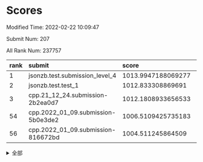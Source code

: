 # Scores

Modified Time: 2022-02-22 10:09:47

Submit Num: 207

All Rank Num: 237757

| rank |               submit               |       score        |       sigma        | pk_num |
| :--- | :--------------------------------- | :----------------- | :----------------- | :----- |
| 1    | jsonzb.test.submission_level_4     | 1013.9947188069277 | 0.8165468474256109 | 4590   |
| 2    | jsonzb.test.test_1                 | 1012.833308869691  | 0.7938600907985008 | 4600   |
| 3    | cpp.21_12_24.submission-2b2ea0d7   | 1012.1808933656533 | 0.7925667034489844 | 4595   |
| 54   | cpp.2022_01_09.submission-5b0e3de2 | 1006.5109425735183 | 0.7321730110717246 | 4589   |
| 56   | cpp.2022_01_09.submission-816672bd | 1004.511245864509  | 0.7175056561612283 | 4594   |


<details>
<summary>全部</summary>

| rank |                 submit                 |       score        |       sigma        | pk_num |
| :--- | :------------------------------------- | :----------------- | :----------------- | :----- |
| 1    | jsonzb.test.submission_level_4         | 1013.9947188069277 | 0.8165468474256109 | 4590   |
| 2    | jsonzb.test.test_1                     | 1012.833308869691  | 0.7938600907985008 | 4600   |
| 3    | cpp.21_12_24.submission-2b2ea0d7       | 1012.1808933656533 | 0.7925667034489844 | 4595   |
| 4    | gobigger.level_3.submission_level_3_11 | 1011.1736042028894 | 0.7607093455187038 | 4599   |
| 5    | gobigger.level_3.submission_level_3_28 | 1010.78798769085   | 0.8069636300007853 | 4589   |
| 6    | gobigger.level_3.submission_level_3_30 | 1010.7157103896111 | 0.7930479276486355 | 4596   |
| 7    | gobigger.level_3.submission_level_3_44 | 1010.6867424691837 | 0.7759819716550334 | 4593   |
| 8    | gobigger.level_3.submission_level_3_32 | 1010.6857785886264 | 0.75845254742558   | 4591   |
| 9    | gobigger.level_3.submission_level_3_48 | 1010.6292987423152 | 0.767670224929238  | 4593   |
| 10   | gobigger.level_3.submission_level_3_29 | 1010.5682519928348 | 0.7621664398625384 | 4590   |
| 11   | gobigger.level_3.submission_level_3_21 | 1010.4651295296792 | 0.7442552864888016 | 4594   |
| 12   | gobigger.level_3.submission_level_3_1  | 1010.4394308290736 | 0.7827737301634013 | 4594   |
| 13   | gobigger.level_3.submission_level_3_6  | 1010.4362318503296 | 0.7517343827775184 | 4592   |
| 14   | gobigger.level_3.submission_level_3_45 | 1010.376962531676  | 0.7741521865763614 | 4594   |
| 15   | gobigger.level_3.submission_level_3_34 | 1010.3033773742994 | 0.7786867428613495 | 4591   |
| 16   | gobigger.level_3.submission_level_3_8  | 1010.2304855639777 | 0.7430006541028322 | 4592   |
| 17   | gobigger.level_3.submission_level_3_38 | 1010.215080204692  | 0.7737051651266835 | 4595   |
| 18   | gobigger.level_3.submission_level_3_15 | 1010.1531219232922 | 0.7632914061390197 | 4597   |
| 19   | gobigger.level_3.submission_level_3_39 | 1010.0629599207326 | 0.7638022459425213 | 4601   |
| 20   | gobigger.level_3.submission_level_3_37 | 1010.0530258307651 | 0.7602139296807497 | 4589   |
| 21   | gobigger.level_3.submission_level_3_2  | 1010.0174457691274 | 0.7432922389456013 | 4588   |
| 22   | gobigger.level_3.submission_level_3_9  | 1009.9943278919513 | 0.7538854417341082 | 4599   |
| 23   | gobigger.level_3.submission_level_3_33 | 1009.9701428515533 | 0.7516165284585153 | 4599   |
| 24   | gobigger.level_3.submission_level_3_7  | 1009.9438335973011 | 0.7569670939771383 | 4601   |
| 25   | gobigger.level_3.submission_level_3_31 | 1009.8844124605073 | 0.7755869976445278 | 4595   |
| 26   | gobigger.level_3.submission_level_3_24 | 1009.8619297934453 | 0.744143399995092  | 4590   |
| 27   | gobigger.level_3.submission_level_3_35 | 1009.8316931877994 | 0.7671916590430499 | 4600   |
| 28   | gobigger.level_3.submission_level_3_17 | 1009.8120072923683 | 0.8109664291071513 | 4591   |
| 29   | gobigger.level_3.submission_level_3_25 | 1009.7238375967175 | 0.7550541430824329 | 4591   |
| 30   | gobigger.level_3.submission_level_3_12 | 1009.6901742528293 | 0.758283651283901  | 4596   |
| 31   | gobigger.level_3.submission_level_3_42 | 1009.6825926201393 | 0.763022416110929  | 4592   |
| 32   | gobigger.level_3.submission_level_3_20 | 1009.677271839398  | 0.7361538355527105 | 4599   |
| 33   | gobigger.level_3.submission_level_3_40 | 1009.6370745818912 | 0.7599466080827338 | 4598   |
| 34   | gobigger.level_3.submission_level_3_16 | 1009.5432912981187 | 0.7575570581962584 | 4597   |
| 35   | gobigger.level_3.submission_level_3_47 | 1009.5106361706366 | 0.7450277432552677 | 4593   |
| 36   | gobigger.level_3.submission_level_3_3  | 1009.5086481502269 | 0.7703438197911501 | 4595   |
| 37   | gobigger.level_3.submission_level_3_46 | 1009.4712590965352 | 0.7465920777736107 | 4599   |
| 38   | gobigger.level_3.submission_level_3_41 | 1009.4631545314057 | 0.7467635093436732 | 4592   |
| 39   | gobigger.level_3.submission_level_3_19 | 1009.3691786844544 | 0.7811726728921857 | 4598   |
| 40   | gobigger.level_3.submission_level_3_0  | 1009.3537749371131 | 0.7543058445800056 | 4591   |
| 41   | gobigger.level_3.submission_level_3_49 | 1009.3224426433829 | 0.7651782537299697 | 4595   |
| 42   | gobigger.level_3.submission_level_3_27 | 1009.2580023602346 | 0.7556281257663775 | 4595   |
| 43   | gobigger.level_3.submission_level_3_36 | 1009.2368611844628 | 0.7852674566059209 | 4594   |
| 44   | gobigger.level_3.submission_level_3_18 | 1009.2263217539271 | 0.7456913158158684 | 4592   |
| 45   | gobigger.level_3.submission_level_3_23 | 1009.1638826517209 | 0.7527948829728908 | 4594   |
| 46   | gobigger.level_3.submission_level_3_4  | 1009.021133649702  | 0.736758872956191  | 4593   |
| 47   | gobigger.level_3.submission_level_3_14 | 1008.9708868352644 | 0.7296400496781095 | 4590   |
| 48   | gobigger.level_3.submission_level_3_5  | 1008.8748982631174 | 0.7390912240993343 | 4591   |
| 49   | gobigger.level_3.submission_level_3_10 | 1008.8688306822872 | 0.7491749954305803 | 4594   |
| 50   | gobigger.level_3.submission_level_3_13 | 1008.6208369425461 | 0.7229088237155668 | 4596   |
| 51   | gobigger.level_3.submission_level_3_26 | 1008.3555168131511 | 0.7473531080194926 | 4597   |
| 52   | gobigger.level_3.submission_level_3_43 | 1008.2989559525156 | 0.7411079941784791 | 4599   |
| 53   | gobigger.level_3.submission_level_3_22 | 1008.2638968107515 | 0.7466161458610849 | 4592   |
| 54   | cpp.2022_01_09.submission-5b0e3de2     | 1006.5109425735183 | 0.7321730110717246 | 4589   |
| 55   | gobigger.level_1.submission_level_1_26 | 1005.0451338732902 | 0.7256543871682232 | 4594   |
| 56   | cpp.2022_01_09.submission-816672bd     | 1004.511245864509  | 0.7175056561612283 | 4594   |
| 57   | gobigger.level_1.submission_level_1_14 | 1004.4447307791334 | 0.7295976039072333 | 4598   |
| 58   | gobigger.level_1.submission_level_1_27 | 1004.3672237741276 | 0.7201412942927966 | 4589   |
| 59   | gobigger.level_1.submission_level_1_49 | 1004.2304644987278 | 0.7138845452611481 | 4595   |
| 60   | gobigger.level_1.submission_level_1_30 | 1004.2235043654659 | 0.723913135091735  | 4599   |
| 61   | gobigger.level_1.submission_level_1_33 | 1004.2181963202199 | 0.7081183419827516 | 4595   |
| 62   | gobigger.level_1.submission_level_1_12 | 1004.0981664528824 | 0.7167105578074661 | 4599   |
| 63   | gobigger.level_1.submission_level_1_39 | 1004.0425186368234 | 0.7195506608937563 | 4595   |
| 64   | gobigger.level_1.submission_level_1_32 | 1003.9236621701565 | 0.7194454155050244 | 4595   |
| 65   | gobigger.level_1.submission_level_1_46 | 1003.8825583649524 | 0.7231462932461662 | 4594   |
| 66   | gobigger.level_1.submission_level_1_16 | 1003.8709336864047 | 0.7174611065884    | 4596   |
| 67   | gobigger.level_1.submission_level_1_48 | 1003.8219772904185 | 0.726957355477638  | 4597   |
| 68   | gobigger.level_1.submission_level_1_47 | 1003.7991578487573 | 0.7156386278250175 | 4595   |
| 69   | gobigger.level_1.submission_level_1_2  | 1003.7925229043954 | 0.7151805758189707 | 4592   |
| 70   | gobigger.level_1.submission_level_1_8  | 1003.7798145578633 | 0.7249528126821803 | 4593   |
| 71   | gobigger.level_1.submission_level_1_21 | 1003.7569012453944 | 0.715333000567647  | 4596   |
| 72   | gobigger.level_1.submission_level_1_38 | 1003.751936045574  | 0.7178181832087102 | 4594   |
| 73   | gobigger.level_1.submission_level_1_9  | 1003.6505629156501 | 0.7193844993402488 | 4595   |
| 74   | gobigger.level_1.submission_level_1_37 | 1003.6359709481676 | 0.7145905790235253 | 4595   |
| 75   | gobigger.level_1.submission_level_1_1  | 1003.6351530423567 | 0.7160808376884766 | 4600   |
| 76   | gobigger.level_1.submission_level_1_31 | 1003.6124548454264 | 0.7229915696961443 | 4591   |
| 77   | gobigger.level_1.submission_level_1_34 | 1003.6026453467458 | 0.7128538665995051 | 4589   |
| 78   | gobigger.level_1.submission_level_1_43 | 1003.5941881556498 | 0.7075497520212624 | 4594   |
| 79   | gobigger.level_1.submission_level_1_3  | 1003.4693711833219 | 0.713680511086806  | 4596   |
| 80   | gobigger.level_1.submission_level_1_4  | 1003.419075211104  | 0.7282954550323717 | 4595   |
| 81   | gobigger.level_1.submission_level_1_41 | 1003.3207006582329 | 0.7063906237556367 | 4598   |
| 82   | gobigger.level_1.submission_level_1_44 | 1003.3071458951316 | 0.7228465801534538 | 4592   |
| 83   | gobigger.level_1.submission_level_1_13 | 1003.3037115993762 | 0.7201767410348587 | 4590   |
| 84   | gobigger.level_1.submission_level_1_35 | 1003.2403516719712 | 0.7058574400624381 | 4595   |
| 85   | gobigger.level_1.submission_level_1_18 | 1003.2337294020368 | 0.7174760306788499 | 4592   |
| 86   | gobigger.level_1.submission_level_1_29 | 1003.2025730149214 | 0.7195094261644589 | 4593   |
| 87   | gobigger.level_1.submission_level_1_25 | 1003.1350811603247 | 0.7134602824029423 | 4598   |
| 88   | gobigger.level_1.submission_level_1_24 | 1003.0744968173111 | 0.7284359314848424 | 4590   |
| 89   | gobigger.level_1.submission_level_1_6  | 1003.0079990659898 | 0.7216579144753934 | 4588   |
| 90   | gobigger.level_1.submission_level_1_0  | 1002.933465743195  | 0.7150081394889851 | 4596   |
| 91   | gobigger.level_1.submission_level_1_22 | 1002.929718354778  | 0.7137835555319096 | 4591   |
| 92   | gobigger.level_1.submission_level_1_23 | 1002.8901248699424 | 0.7195896995099439 | 4596   |
| 93   | gobigger.level_1.submission_level_1_45 | 1002.807014769769  | 0.7337576067883326 | 4598   |
| 94   | gobigger.level_1.submission_level_1_36 | 1002.7945449103381 | 0.7091056802938748 | 4591   |
| 95   | gobigger.level_1.submission_level_1_11 | 1002.7664365568821 | 0.7192301766593023 | 4591   |
| 96   | gobigger.level_1.submission_level_1_20 | 1002.7479094657889 | 0.7128595993269103 | 4598   |
| 97   | gobigger.level_1.submission_level_1_19 | 1002.7203776316275 | 0.7107180122947369 | 4595   |
| 98   | gobigger.level_1.submission_level_1_15 | 1002.6811191272741 | 0.7148405154006503 | 4589   |
| 99   | gobigger.level_1.submission_level_1_40 | 1002.5236687013172 | 0.7080852786167647 | 4592   |
| 100  | gobigger.level_1.submission_level_1_5  | 1002.3826465289198 | 0.7196472087360133 | 4595   |
| 101  | gobigger.level_1.submission_level_1_17 | 1002.2142483850544 | 0.712141840330033  | 4598   |
| 102  | gobigger.level_1.submission_level_1_7  | 1002.0897895058647 | 0.7142588512618242 | 4589   |
| 103  | gobigger.level_1.submission_level_1_42 | 1002.08214391569   | 0.7085552646467741 | 4595   |
| 104  | gobigger.level_1.submission_level_1_28 | 1002.0452555271751 | 0.7064990079642662 | 4596   |
| 105  | gobigger.level_1.submission_level_1_10 | 1001.9554292635823 | 0.7066837814917672 | 4597   |
| 106  | gobigger.random.submission_random_27   | 997.7007511032854  | 0.6980462197814725 | 4590   |
| 107  | gobigger.random.submission_random_36   | 997.3933321551067  | 0.7094914987977773 | 4596   |
| 108  | gobigger.random.submission_random_30   | 996.8547286728449  | 0.704523847132279  | 4594   |
| 109  | gobigger.random.submission_random_12   | 996.8014092542462  | 0.7077020706603212 | 4594   |
| 110  | gobigger.random.submission_random_9    | 996.7121619394123  | 0.7149018360454922 | 4598   |
| 111  | gobigger.random.submission_random_15   | 996.6829224549764  | 0.7082659094899099 | 4594   |
| 112  | gobigger.random.submission_random_7    | 996.6666128979465  | 0.7152704761576595 | 4597   |
| 113  | gobigger.random.submission_random_23   | 996.5866995716702  | 0.7104400041588108 | 4591   |
| 114  | gobigger.random.submission_random_3    | 996.5199351144079  | 0.7244406794533907 | 4591   |
| 115  | gobigger.random.submission_random_46   | 996.4911231402787  | 0.7051540322154696 | 4598   |
| 116  | gobigger.random.submission_random_18   | 996.4203258154032  | 0.70880051942993   | 4592   |
| 117  | gobigger.random.submission_random_19   | 996.2829223492724  | 0.7123562697130117 | 4596   |
| 118  | gobigger.random.submission_random_38   | 996.2791894137462  | 0.7117618516929846 | 4594   |
| 119  | gobigger.random.submission_random_6    | 996.2774817553404  | 0.7074068023524546 | 4597   |
| 120  | gobigger.random.submission_random_21   | 996.255909372642   | 0.7073153426065589 | 4597   |
| 121  | gobigger.random.submission_random_2    | 996.2483834770019  | 0.7142263485583077 | 4597   |
| 122  | gobigger.random.submission_random_4    | 996.2343378856774  | 0.7120678082334339 | 4599   |
| 123  | gobigger.random.submission_random_1    | 996.2253652270422  | 0.712681740961164  | 4592   |
| 124  | gobigger.random.submission_random_42   | 996.1682371064666  | 0.7327509032158421 | 4596   |
| 125  | gobigger.random.submission_random_22   | 996.1160186835104  | 0.7077485712779255 | 4599   |
| 126  | gobigger.random.submission_random_13   | 996.0801501261348  | 0.7210028364092907 | 4593   |
| 127  | gobigger.random.submission_random_11   | 996.0551428345162  | 0.726423824481935  | 4589   |
| 128  | gobigger.random.submission_random_24   | 996.0499279729511  | 0.721759712078212  | 4595   |
| 129  | gobigger.random.submission_random_48   | 996.0478634482748  | 0.7173659563008725 | 4595   |
| 130  | gobigger.random.submission_random_25   | 996.0032062511747  | 0.7135813498748186 | 4596   |
| 131  | gobigger.random.submission_random_5    | 995.9983660826102  | 0.7252205744177065 | 4595   |
| 132  | gobigger.random.submission_random_17   | 995.9869042737766  | 0.7081073139310244 | 4594   |
| 133  | gobigger.random.submission_random_10   | 995.9862265728667  | 0.7110207215191026 | 4592   |
| 134  | gobigger.random.submission_random_8    | 995.9844963718092  | 0.7062381961871029 | 4594   |
| 135  | gobigger.random.submission_random_44   | 995.9763646753692  | 0.7057733801675027 | 4593   |
| 136  | gobigger.random.submission_random_43   | 995.9346298538143  | 0.706492955519573  | 4594   |
| 137  | gobigger.random.submission_random_32   | 995.9120946969816  | 0.7071791573853539 | 4592   |
| 138  | gobigger.random.submission_random_35   | 995.8659307713416  | 0.7025366003249888 | 4593   |
| 139  | gobigger.random.submission_random_0    | 995.7880101386311  | 0.7148621470474301 | 4593   |
| 140  | gobigger.random.submission_random_14   | 995.7207542943781  | 0.7089379783546418 | 4590   |
| 141  | gobigger.random.submission_random_29   | 995.7159084986496  | 0.7101760280960756 | 4596   |
| 142  | gobigger.random.submission_random_16   | 995.5743549216676  | 0.7011742619742973 | 4596   |
| 143  | gobigger.random.submission_random_41   | 995.5220531729395  | 0.7078137873832206 | 4597   |
| 144  | gobigger.random.submission_random_37   | 995.4992862840306  | 0.7328406089063938 | 4592   |
| 145  | gobigger.random.submission_random_26   | 995.4266642267515  | 0.7210968316889299 | 4594   |
| 146  | gobigger.random.submission_random_33   | 995.3439751148389  | 0.7058668181855461 | 4595   |
| 147  | gobigger.random.submission_random_31   | 995.1664517260672  | 0.7177814961166598 | 4593   |
| 148  | gobigger.random.submission_random_47   | 995.0407827990583  | 0.7180068243701063 | 4596   |
| 149  | gobigger.random.submission_random_49   | 994.9720456295282  | 0.7169715566265232 | 4594   |
| 150  | gobigger.random.submission_random_28   | 994.9710479137883  | 0.715244079111931  | 4595   |
| 151  | gobigger.random.submission_random_20   | 994.9426104264995  | 0.7122194914422957 | 4596   |
| 152  | gobigger.random.submission_random_40   | 994.9123380963466  | 0.7114513374642817 | 4594   |
| 153  | gobigger.random.submission_random_45   | 994.6634134856088  | 0.7253249155207931 | 4595   |
| 154  | gobigger.level_2.submission_level_2_4  | 994.5230573062869  | 0.727291717113464  | 4595   |
| 155  | gobigger.random.submission_random_39   | 994.4420303870716  | 0.7244889107361098 | 4593   |
| 156  | gobigger.random.submission_random_34   | 994.3342774605468  | 0.7236497677328498 | 4597   |
| 157  | gobigger.level_2.submission_level_2_30 | 993.7152595416699  | 0.7524574988905505 | 4595   |
| 158  | gobigger.level_2.submission_level_2_23 | 993.6462373565544  | 0.7356457238352141 | 4593   |
| 159  | gobigger.level_2.submission_level_2_18 | 993.6110911234771  | 0.7432046077961844 | 4596   |
| 160  | gobigger.level_2.submission_level_2_1  | 993.4169446706587  | 0.7186531664037181 | 4591   |
| 161  | gobigger.level_2.submission_level_2_0  | 993.4070039293106  | 0.7340488844412181 | 4593   |
| 162  | gobigger.level_2.submission_level_2_29 | 993.2542725790622  | 0.7469112870664009 | 4592   |
| 163  | gobigger.level_2.submission_level_2_11 | 993.2138113525747  | 0.7350787395790218 | 4593   |
| 164  | gobigger.level_2.submission_level_2_43 | 993.117387344247   | 0.7232450410655692 | 4587   |
| 165  | gobigger.level_2.submission_level_2_19 | 993.1133949428089  | 0.7377261492003337 | 4589   |
| 166  | gobigger.level_2.submission_level_2_48 | 993.0428852308659  | 0.7404935039355343 | 4591   |
| 167  | gobigger.level_2.submission_level_2_45 | 992.9764387836947  | 0.7420675718598884 | 4591   |
| 168  | gobigger.level_2.submission_level_2_9  | 992.8902384214774  | 0.7455858066378939 | 4588   |
| 169  | gobigger.level_2.submission_level_2_6  | 992.8312427160563  | 0.7394079356883381 | 4600   |
| 170  | gobigger.level_2.submission_level_2_15 | 992.830473797323   | 0.7604598403531457 | 4602   |
| 171  | gobigger.level_2.submission_level_2_31 | 992.7292492574983  | 0.7312059682610784 | 4596   |
| 172  | gobigger.level_2.submission_level_2_5  | 992.7240195330469  | 0.7290805998277228 | 4599   |
| 173  | gobigger.level_2.submission_level_2_24 | 992.6447587094694  | 0.7538831608226899 | 4599   |
| 174  | gobigger.level_2.submission_level_2_13 | 992.6169236191901  | 0.7473587068781957 | 4595   |
| 175  | gobigger.level_2.submission_level_2_42 | 992.5966881082385  | 0.7487837580852217 | 4592   |
| 176  | gobigger.level_2.submission_level_2_36 | 992.5798243480891  | 0.7517561839755452 | 4593   |
| 177  | gobigger.level_2.submission_level_2_32 | 992.5020360411611  | 0.7478298033923337 | 4591   |
| 178  | gobigger.level_2.submission_level_2_10 | 992.4996835648265  | 0.7577617744316549 | 4592   |
| 179  | gobigger.level_2.submission_level_2_37 | 992.2089829960131  | 0.7502844968082562 | 4597   |
| 180  | gobigger.level_2.submission_level_2_41 | 992.1477693229062  | 0.7375457229638201 | 4594   |
| 181  | gobigger.level_2.submission_level_2_20 | 992.1175686884317  | 0.742639173393601  | 4588   |
| 182  | gobigger.level_2.submission_level_2_47 | 991.9856047046385  | 0.7228110189797176 | 4598   |
| 183  | gobigger.level_2.submission_level_2_16 | 991.9293384088287  | 0.7424676859334376 | 4597   |
| 184  | gobigger.level_2.submission_level_2_12 | 991.9245105469327  | 0.7557155052924093 | 4601   |
| 185  | gobigger.level_2.submission_level_2_35 | 991.8215982998898  | 0.7469926592227699 | 4594   |
| 186  | gobigger.level_2.submission_level_2_49 | 991.7557503320061  | 0.7259543936740059 | 4598   |
| 187  | gobigger.level_2.submission_level_2_7  | 991.7340624593804  | 0.7191014016780735 | 4586   |
| 188  | gobigger.level_2.submission_level_2_17 | 991.6797920545011  | 0.7417292868183474 | 4593   |
| 189  | gobigger.level_2.submission_level_2_22 | 991.6049726541921  | 0.7495614949651511 | 4593   |
| 190  | gobigger.level_2.submission_level_2_21 | 991.5672653641386  | 0.7419467268356276 | 4599   |
| 191  | gobigger.level_2.submission_level_2_27 | 991.4919128870617  | 0.7699112115957976 | 4594   |
| 192  | gobigger.level_2.submission_level_2_40 | 991.4756225319725  | 0.7512842166761524 | 4596   |
| 193  | gobigger.level_2.submission_level_2_25 | 991.4754720040676  | 0.7557430843601264 | 4593   |
| 194  | gobigger.level_2.submission_level_2_34 | 991.4665023668176  | 0.7394753907394532 | 4597   |
| 195  | gobigger.level_2.submission_level_2_3  | 991.3347036278115  | 0.7639597713721933 | 4602   |
| 196  | gobigger.level_2.submission_level_2_2  | 991.2451853921668  | 0.7727487308397377 | 4593   |
| 197  | gobigger.level_2.submission_level_2_26 | 991.1920793407426  | 0.7425668509062325 | 4597   |
| 198  | gobigger.level_2.submission_level_2_39 | 991.1773830054441  | 0.7675292425103528 | 4592   |
| 199  | gobigger.level_2.submission_level_2_8  | 991.1719418592484  | 0.7406329542784617 | 4596   |
| 200  | gobigger.level_2.submission_level_2_33 | 991.0764732451823  | 0.7476245762507878 | 4590   |
| 201  | gobigger.level_2.submission_level_2_44 | 990.9430924043066  | 0.7566225857014726 | 4594   |
| 202  | gobigger.level_2.submission_level_2_28 | 990.8880413927815  | 0.7556321343326713 | 4592   |
| 203  | gobigger.level_2.submission_level_2_46 | 990.6307813012098  | 0.7689095839703086 | 4597   |
| 204  | gobigger.level_2.submission_level_2_14 | 990.5763341276179  | 0.7834533197609106 | 4595   |
| 205  | gobigger.level_2.submission_level_2_38 | 990.5680233070826  | 0.7501455580076165 | 4596   |
| 206  | gobigger.none.submission_none_0        | 979.7729421709452  | 1.151893182708292  | 4598   |
| 207  | gobigger.none.submission_none_1        | 976.9784608049101  | 1.37493275194192   | 4597   |

</details>